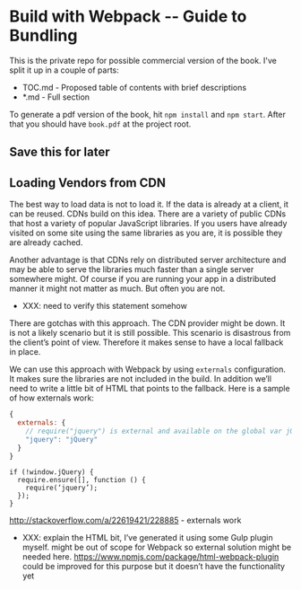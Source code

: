 # Build with Webpack -- Guide to Bundling

This is the private repo for possible commercial version of the book. I've split it up in a couple of parts:

* TOC.md - Proposed table of contents with brief descriptions
* <section>*.md - Full section

To generate a pdf version of the book, hit `npm install` and `npm start`. After that you should have `book.pdf` at the project root.


## Save this for later

## Loading Vendors from CDN

The best way to load data is not to load it. If the data is already at a client, it can be reused. CDNs build on this idea. There are a variety of public CDNs that host a variety of popular JavaScript libraries. If you users have already visited on some site using the same libraries as you are, it is possible they are already cached.

Another advantage is that CDNs rely on distributed server architecture and may be able to serve the libraries much faster than a single server somewhere might. Of course if you are running your app in a distributed manner it might not matter as much. But often you are not. 

- XXX: need to verify this statement somehow

There are gotchas with this approach. The CDN provider might be down. It is not a likely scenario but it is still possible. This scenario is disastrous from the client’s point of view. Therefore it makes sense to have a local fallback in place.

We can use this approach with Webpack by using `externals` configuration. It makes sure the libraries are not included in the build. In addition we’ll need to write a little bit of HTML that points to the fallback. Here is a sample of how externals work:

```javascript
{
  externals: {
    // require("jquery") is external and available on the global var jQuery
    "jquery": "jQuery"
  }
}
```

```
if (!window.jQuery) {
  require.ensure([], function () {
    require(‘jquery’);
  });
}
```

http://stackoverflow.com/a/22619421/228885 - externals work

- XXX: explain the HTML bit, I’ve generated it using some Gulp plugin myself. might be out of scope for Webpack so external solution might be needed here. https://www.npmjs.com/package/html-webpack-plugin could be improved for this purpose but it doesn’t have the functionality yet
